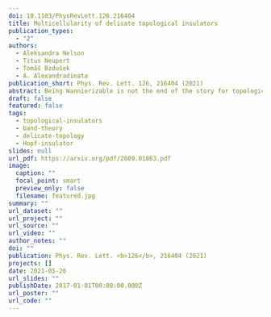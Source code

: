 ```yaml
---
doi: 10.1103/PhysRevLett.126.216404
title: Multicellularity of delicate topological insulators
publication_types:
  - "2"
authors:
  - Aleksandra Nelson
  - Titus Neupert
  - Tomáš Bzdušek
  - A. Alexandradinata
publication_short: Phys. Rev. Lett. 126, 216404 (2021)
abstract: Being Wannierizable is not the end of the story for topological insulators. We introduce a family of topological insulators that would be considered trivial in the paradigm set by the tenfold way, topological quantum chemistry, and the method of symmetry-based indicators. Despite having a symmetric, exponentially localized Wannier representation, each Wannier function cannot be completely localized to a single primitive unit cell in the bulk. Such multicellular topology is shown to be neither stable nor fragile, but delicate; i.e., the topology can be nullified by adding trivial bands to either valence or conduction band.
draft: false
featured: false
tags:
  - topological-insulators
  - band-theory
  - delicate-topology
  - Hopf-insulator
slides: null
url_pdf: https://arxiv.org/pdf/2009.01863.pdf
image:
  caption: ""
  focal_point: smart
  preview_only: false
  filename: featured.jpg
summary: ""
url_dataset: ""
url_project: ""
url_source: ""
url_video: ""
author_notes: ""
doi: ""
publication: Phys. Rev. Lett. <b>126</b>, 216404 (2021)
projects: []
date: 2021-05-26
url_slides: ""
publishDate: 2017-01-01T00:00:00.000Z
url_poster: ""
url_code: ""
---
```

